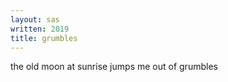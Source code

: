 ```yaml
---
layout: sas
written: 2019
title: grumbles
---
```


<div class="poem">
the old moon  
at sunrise  
jumps me out  
of grumbles
</div>

